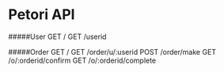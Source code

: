 # Petori API

#####User
GET /
GET /userid

#####Order
GET /
GET /order/u/:userid
POST /order/make
GET /o/:orderid/confirm
GET /o/:orderid/complete
 
